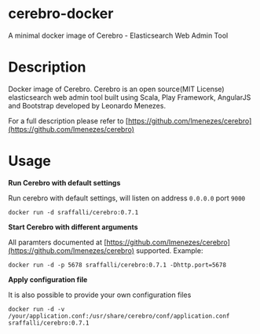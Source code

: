 # cerebro-docker
A minimal docker image of Cerebro - Elasticsearch Web Admin Tool

# Description

Docker image of Cerebro. Cerebro is an open source(MIT License) elasticsearch web admin tool built using Scala, Play Framework, AngularJS and Bootstrap developed by Leonardo Menezes.

For a full description please refer to [https://github.com/lmenezes/cerebro](https://github.com/lmenezes/cerebro)

# Usage

**Run Cerebro with default settings**

Run cerebro with default settings, will listen on address `0.0.0.0` port `9000`

```
docker run -d sraffalli/cerebro:0.7.1
```
**Start Cerebro with different arguments**

All paramters documented at [https://github.com/lmenezes/cerebro](https://github.com/lmenezes/cerebro) supported.
Example:
```
docker run -d -p 5678 sraffalli/cerebro:0.7.1 -Dhttp.port=5678
```


**Apply configuration file**

It is also possible to provide your own configuration files
```
docker run -d -v /your/application.conf:/usr/share/cerebro/conf/application.conf sraffalli/cerebro:0.7.1
```


